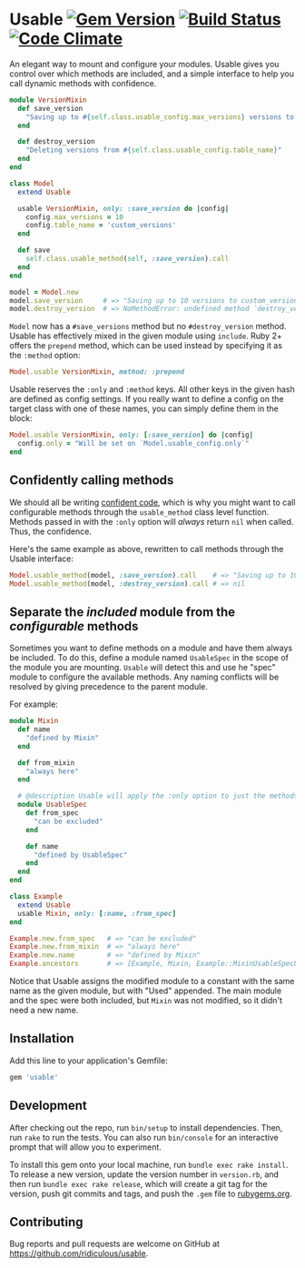 # Usable [![Gem Version](https://badge.fury.io/rb/usable.svg)](http://badge.fury.io/rb/usable) [![Build Status](https://travis-ci.org/ridiculous/usable.svg)](https://travis-ci.org/ridiculous/usable) [![Code Climate](https://codeclimate.com/github/ridiculous/usable/badges/gpa.svg)](https://codeclimate.com/github/ridiculous/usable)

An elegant way to mount and configure your modules. Usable gives you control over which methods are included, and a simple
interface to help you call dynamic methods with confidence.

```ruby
module VersionMixin
  def save_version
    "Saving up to #{self.class.usable_config.max_versions} versions to #{self.class.usable_config.table_name}"
  end

  def destroy_version
    "Deleting versions from #{self.class.usable_config.table_name}"
  end
end

class Model
  extend Usable

  usable VersionMixin, only: :save_version do |config|
    config.max_versions = 10
    config.table_name = 'custom_versions'
  end

  def save
    self.class.usable_method(self, :save_version).call
  end
end

model = Model.new
model.save_version     # => "Saving up to 10 versions to custom_versions"
model.destroy_version  # => NoMethodError: undefined method `destroy_version' for #<Model:...
```
`Model` now has a `#save_versions` method but no `#destroy_version` method. Usable has effectively mixed in the given module
using `include`. Ruby 2+ offers the `prepend` method, which can be used instead by specifying it as the `:method` option:

```ruby
Model.usable VersionMixin, method: :prepend
```

Usable reserves the `:only` and `:method` keys. All other keys in the given hash are defined as config settings. 
If you really want to define a config on the target class with one of these names, you can simply define them in the block:

```ruby
Model.usable VersionMixin, only: [:save_version] do |config|
  config.only = "Will be set on `Model.usable_config.only`"
end
```

## Confidently calling methods

We should all be writing [confident code](http://www.confidentruby.com/), which is why you might want to call configurable
methods through the `usable_method` class level function. Methods passed in with the `:only` option
will _always_ return `nil` when called. Thus, the confidence.

Here's the same example as above, rewritten to call methods through the Usable interface:

```ruby
Model.usable_method(model, :save_version).call    # => "Saving up to 10 versions to custom_versions"
Model.usable_method(model, :destroy_version).call # => nil
```

## Separate the _included_ module from the _configurable_ methods

Sometimes you want to define methods on a module and have them always be included. To do this, define a module named 
`UsableSpec` in the scope of the module you are mounting. `Usable` will detect this and use he "spec" module to configure 
the available methods. Any naming conflicts will be resolved by giving precedence to the parent module.

For example:

```ruby
module Mixin
  def name
    "defined by Mixin"
  end

  def from_mixin
    "always here"
  end

  # @description Usable will apply the :only option to just the methods defined by this module
  module UsableSpec
    def from_spec
      "can be excluded"
    end

    def name
      "defined by UsableSpec"
    end
  end
end

class Example
  extend Usable
  usable Mixin, only: [:name, :from_spec]
end

Example.new.from_spec   # => "can be excluded"
Example.new.from_mixin  # => "always here"
Example.new.name        # => "defined by Mixin"
Example.ancestors       # => [Example, Mixin, Example::MixinUsableSpecUsed, Object, Kernel, BasicObject] (ruby -v 2.3.0)
```

Notice that Usable assigns the modified module to a constant with the same name as the given module, but with "Used" appended.
The main module and the spec were both included, but `Mixin` was not modified, so it didn't need a new name.

## Installation

Add this line to your application's Gemfile:

```ruby
gem 'usable'
```

## Development

After checking out the repo, run `bin/setup` to install dependencies. Then, run `rake` to run the tests. You can also run `bin/console` for an interactive prompt that will allow you to experiment.

To install this gem onto your local machine, run `bundle exec rake install`. To release a new version, update the version number in `version.rb`, and then run `bundle exec rake release`, which will create a git tag for the version, push git commits and tags, and push the `.gem` file to [rubygems.org](https://rubygems.org).

## Contributing

Bug reports and pull requests are welcome on GitHub at https://github.com/ridiculous/usable.

